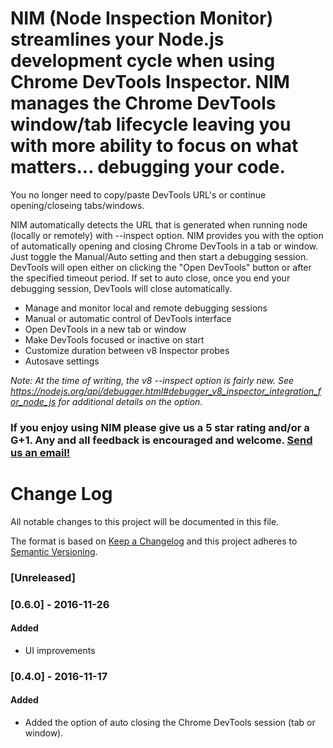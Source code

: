 # NIM (Node Inspection Monitor) streamlines your Node.js development cycle when using Chrome DevTools Inspector.  NIM manages the Chrome DevTools window/tab lifecycle leaving you with more ability to focus on what matters... debugging your code.

You no longer need to copy/paste DevTools URL's or continue opening/closeing tabs/windows.

NIM automatically detects the URL that is generated when running node (locally or remotely) with --inspect option. NIM provides you with the option of automatically opening and closing Chrome DevTools in a tab or window. Just toggle the Manual/Auto setting and then start a debugging session.  DevTools will open either on clicking the "Open DevTools" button or after the specified timeout period.  If set to auto close, once you end your debugging session, DevTools will close automatically.
 * Manage and monitor local and remote debugging sessions
 * Manual or automatic control of DevTools interface
 * Open DevTools in a new tab or window
 * Make DevTools focused or inactive on start
 * Customize duration between v8 Inspector probes
 * Autosave settings

*Note: At the time of writing, the v8 --inspect option is fairly new. See https://nodejs.org/api/debugger.html#debugger_v8_inspector_integration_for_node_js for additional details on the option.*
### If you enjoy using NIM please give us a 5 star rating and/or a G+1.  Any and all feedback is encouraged and welcome.  [Send us an email!](mailto:667@june07.com)

# Change Log
All notable changes to this project will be documented in this file.

The format is based on [Keep a Changelog](http://keepachangelog.com/) 
and this project adheres to [Semantic Versioning](http://semver.org/).

### [Unreleased]
### [0.6.0] - 2016-11-26
#### Added
- UI improvements
### [0.4.0] - 2016-11-17
#### Added
- Added the option of auto closing the Chrome DevTools session (tab or window).
